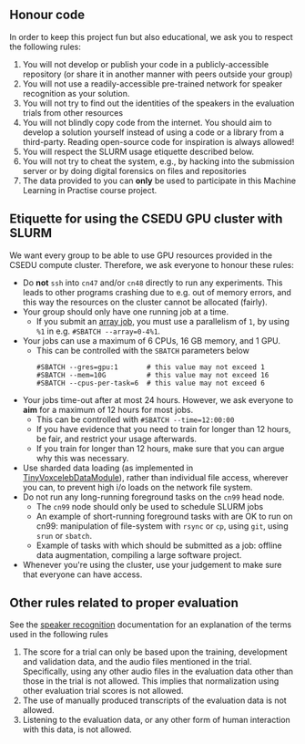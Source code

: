 ## Honour code

In order to keep this project fun but also educational, we ask you to respect the following rules:

1. You will not develop or publish your code in a publicly-accessible repository (or share it in another manner with peers outside your group) 
2. You will not use a readily-accessible pre-trained network for speaker recognition as your solution.
3. You will not try to find out the identities of the speakers in the evaluation trials from other resources
4. You will not blindly copy code from the internet. You should aim to develop a solution yourself instead of using a code or a library from a third-party. Reading open-source code for inspiration is always allowed!
5. You will respect the SLURM usage etiquette described below.
6. You will not try to cheat the system, e.g., by hacking into the submission server or by doing digital forensics on files and repositories
7. The data provided to you can **only** be used to participate in this Machine Learning in Practise course project.

## Etiquette for using the CSEDU GPU cluster with SLURM

We want every group to be able to use GPU resources provided in the CSEDU compute cluster. Therefore, we ask everyone to honour these rules:

* Do **not** `ssh` into `cn47` and/or `cn48` directly to run any experiments. This leads to other programs crashing due to e.g. out of memory errors, and this way the resources on the cluster cannot be allocated (fairly).
* Your group should only have one running job at a time.
  * If you submit an [array job](https://slurm.schedmd.com/job_array.html), you must use a parallelism of `1`, by using `%1` in e.g. `#SBATCH --array=0-4%1`.
* Your jobs can use a maximum of 6 CPUs, 16 GB memory, and 1 GPU.
  * This can be controlled with the `SBATCH` parameters below 
    ```
    #SBATCH --gres=gpu:1       # this value may not exceed 1
    #SBATCH --mem=10G          # this value may not exceed 16
    #SBATCH --cpus-per-task=6  # this value may not exceed 6
    ```
* Your jobs time-out after at most 24 hours. However, we ask everyone to **aim** for a maximum of 12 hours for most jobs.
  * This can be controlled with `#SBATCH --time=12:00:00`
  * If you have evidence that you need to train for longer than 12 hours, be fair, and restrict your usage afterwards.
  * If you train for longer than 12 hours, make sure that you can argue why this was necessary.
* Use sharded data loading (as implemented in [TinyVoxcelebDataModule](../skeleton/data/tiny_voxceleb.py)), rather than individual file access, wherever you can, to prevent high i/o loads on the network file system.
* Do not run any long-running foreground tasks on the `cn99` head node.
  * The `cn99` node should only be used to schedule SLURM jobs
  * An example of short-running foreground tasks with are OK to run on cn99: manipulation of file-system with `rsync` or `cp`, using `git`, using `srun` or `sbatch`.
  * Example of tasks with which should be submitted as a job: offline data augmentation, compiling a large software project.
* Whenever you're using the cluster, use your judgement to make sure that everyone can have access.

## Other rules related to proper evaluation

See the [speaker recognition](speaker-recognition.md) documentation for an explanation of the terms used in the following rules

1. The score for a trial can only be based upon the training, development and validation data, and the audio files mentioned in the trial.  Specifically, using any other audio files in the evaluation data other than those in the trial is not allowed.  This implies that normalization using other evaluation trial scores is not allowed.  
2. The use of manually produced transcripts of the evaluation data is not allowed. 
3. Listening to the evaluation data, or any other form of human interaction with this data, is not allowed.  

